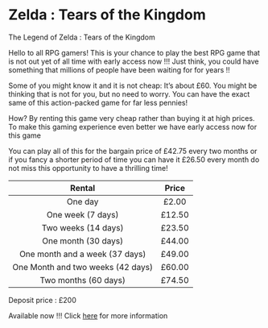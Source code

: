 # Zelda : Tears of the Kingdom
The Legend of Zelda : Tears of the Kingdom

Hello to all RPG gamers! This is your chance to play the best RPG game that is not out yet of all time with early access now !!!
Just think, you could have something that millions of people have been waiting for for years !!

Some of you might know it and it is not 
cheap: It’s about £60. You might be thinking that is not for you, but no need to worry.
You can have the exact same of this action-packed game for far less pennies! 

How? By renting this game very cheap rather than buying it at high prices.
To make this gaming experience even better we have early access now for this game

You can play all of this for the bargain price of £42.75 every two months or if you fancy a shorter period of time you can have it £26.50 every month do not miss this opportunity to have a thrilling time!

| Rental                            | Price           |
|:---------------------------------:|:---------------:|
| One day                           | £2.00           |
| One week (7 days)                 | £12.50           |
| Two weeks (14 days)               | £23.50          |
| One month (30 days)               | £44.00          | 
| One month and a week (37 days)    | £49.00          |
| One Month and two weeks (42 days) | £60.00          |
| Two months (60 days)              | £74.50          |

Deposit price : £200

Available now !!! Click [here](Zelda2info.md) for more information

